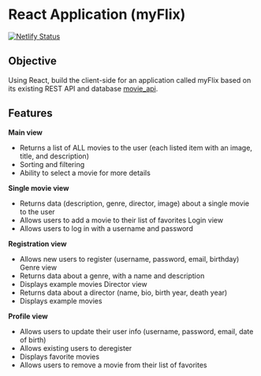 # React Application (myFlix)
[![Netlify Status](https://api.netlify.com/api/v1/badges/4c79e556-346d-4d6f-a0d5-b5569fe36c9a/deploy-status)](https://app.netlify.com/sites/myfilix-aya/deploys)
## Objective
Using React, build the client-side for an application called myFlix based on its existing REST API and database
[movie_api](https://github.com/Aya-Ogihara/movie_api).

## Features
**Main view**
*  Returns a list of ALL movies to the user (each listed item with an image, title, and
description)
* Sorting and filtering
* Ability to select a movie for more details

**Single movie view**
* Returns data (description, genre, director, image) about a single movie to the user
* Allows users to add a movie to their list of favorites
Login view
* Allows users to log in with a username and password

**Registration view**
* Allows new users to register (username, password, email, birthday)
Genre view
* Returns data about a genre, with a name and description
* Displays example movies
Director view
* Returns data about a director (name, bio, birth year, death year)
* Displays example movies

**Profile view**
* Allows users to update their user info (username, password, email, date of birth)
* Allows existing users to deregister
* Displays favorite movies
* Allows users to remove a movie from their list of favorites